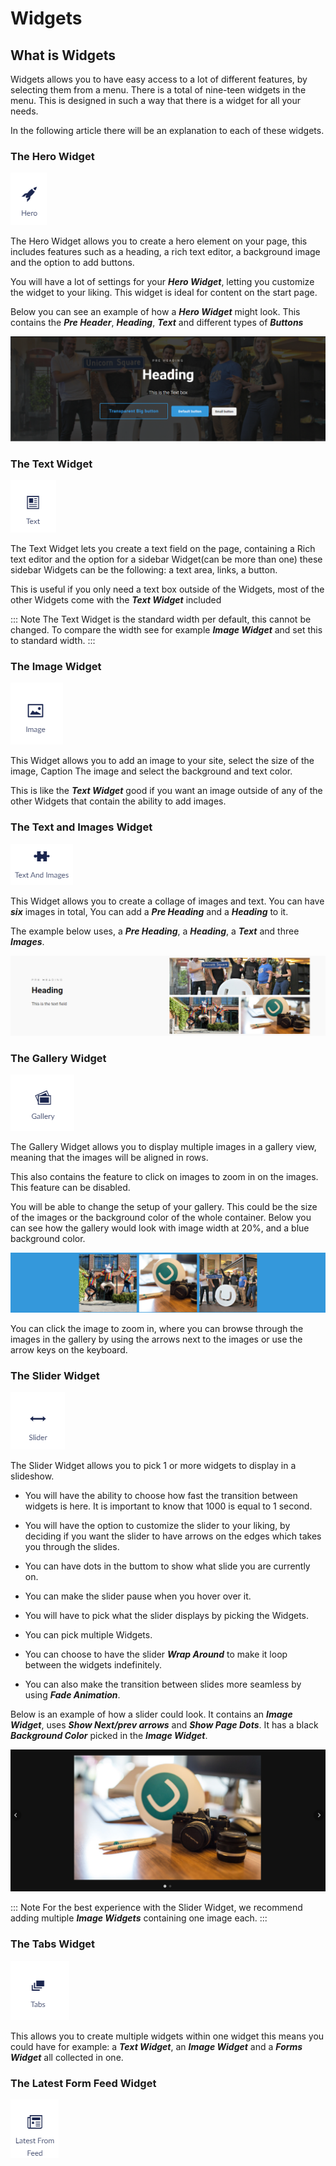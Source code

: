# Widgets

## What is Widgets 

Widgets allows you to have easy access to a lot of different features, by selecting them from a menu. There is a total of nine-teen widgets in the menu. This is designed in such a way that there is a widget for all your needs.

In the following article there will be an explanation to each of these widgets.

### The Hero Widget 

![movePage.jpg](images/The-Hero-Widget1.png)

The Hero Widget allows you to create a hero element on your page, this includes features such as a heading, a rich text editor, a background image and the option to add buttons.

You will have a lot of settings for your ***Hero Widget***, letting you customize the widget to your liking. This widget is ideal for content on the start page.

Below you can see an example of how a ***Hero Widget*** might look. This contains the ***Pre Header***, ***Heading***, ***Text*** and different types of ***Buttons***

![movePage.jpg](images/Scrren-shot-of-hero-widget.png)

### The Text Widget

![movePage.jpg](images/The-Text-Widget1.png)

The Text Widget lets you create a text field on the page, containing a Rich text editor and the option for a sidebar Widget(can be more than one) these sidebar Widgets can be the following: a text area, links, a button.

This is useful if you only need a text box outside of the Widgets, most of the other Widgets come with the ***Text Widget*** included

::: Note
The Text Widget is the standard width per default, this cannot be changed.
To compare the width see for example ***Image Widget*** and set this to standard width.
:::



### The Image Widget

![movePage.jpg](images/The-Image-Widget.png)

This Widget allows you to add an image to your site, select the size of the image, Caption The image and select the background and text color.

This is like the ***Text Widget*** good if you want an image outside of any of the other Widgets that contain the ability to add images.




### The Text and Images Widget

![movePage.jpg](images/The-Text-And-Images-Widget1.png)

This Widget allows you to create a collage of images and text.
You can have ***six*** images in total, You can add a ***Pre Heading*** and a ***Heading*** to it.

The example below uses, a ***Pre Heading***, a ***Heading***, a ***Text*** and three ***Images***.

![movePage.jpg](images/Example-text-images.png)




### The Gallery Widget

![movePage.jpg](images/The-Gallery-Widget.png)

The Gallery Widget allows you to display multiple images in a gallery view, meaning that the images will be aligned in rows. 

This also contains the feature to click on images to zoom in on the images. This feature can be disabled.


You will be able to change the setup of your gallery. This could be the size of the images or the background color of the whole container. 
Below you can see how the gallery would look with image width at 20%, and a blue background color.


![movePage.jpg](images/The-Gallery.png)

You can click the image to zoom in, where you can browse through the images in the gallery by using the arrows next to the images or use the arrow keys on the keyboard.






### The Slider Widget

![movePage.jpg](images/The-Slider-Widget.png)

The Slider Widget allows you to pick 1 or more widgets to display in a slideshow. 

- You will have the ability to choose how fast the transition between widgets is    here. It is important to know that 1000 is equal to 1 second.

- You will have the option to customize the slider to your liking, by deciding if   you want the slider to have arrows on the edges which takes you through the        slides. 

- You can have dots in the buttom to show what slide you are currently on. 

- You can make the slider pause when you hover over it. 

- You will have to pick what the slider displays by picking the Widgets. 

- You can pick multiple Widgets. 

- You can choose to have the slider ***Wrap Around*** to make it loop between the   widgets indefinitely.  

- You can also make the transition between slides more seamless by using ***Fade Animation***.

Below is an example of how a slider could look. It contains an ***Image Widget***, uses ***Show Next/prev arrows*** and ***Show Page Dots***.
It has a black ***Background Color*** picked in the ***Image Widget***.   

![movePage.jpg](images/Slider-example.png)

::: Note 
For the best experience with the Slider Widget, we recommend adding multiple ***Image Widgets*** containing one image each.
:::



### The Tabs Widget

![movePage.jpg](images/The-Tabs-Widget.png)

This allows you to create multiple widgets within one widget this means you could have for example: a ***Text Widget***, an ***Image Widget*** and a ***Forms Widget*** all collected in one.




### The Latest Form Feed Widget


![movePage.jpg](images/The-Latest-Form-Feed-Widget1.png)
